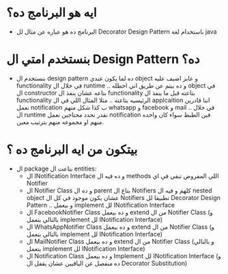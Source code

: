 # ايه هو البرنامج ده؟
- البرنامج ده هو عباره عن مثال لل Decorator Design Pattern باستخدام لغة java
# بنستخدم امتي ال Design Pattern ده؟
- بنستخدم ال design pattern ده لما يكون عندي object و عايز اضيف عليه functionality في خلال ال runtime .. و ده بيتم عن طريق اني احطله object في ال constructor بتاعه عشان ينفذ 
ال functionality بتاعته قبل ما ينفذ ال functionality الرئيسيه بتاعته .. مثلا المثال اللي في ال applcaition اننا قادرين نعمل notification ب كذا 
شكل منهم whatsapp و facebook و mail .. قي خلال ال runtime نقدر نحدد محتاجين نعمل notification فين الظبط سواء كان واحده منهم او مجموعه منهم
بترتيب معين.
# بيتكون من ايه البرنامج ده ؟
- ال package بتاعت ال entities:
  - ال INotification Interface و ده فيه ال methods اللي المفروض تبقي في اي Notifier
  - ال Notifier Class و ده ال parent بتاع ال Notifiers كلهم و فيه ال nested object عشان يكون موجود في كل ال Notifiers تطبيقا لل Decorator Design Pattern .. و بيعمل implement لل INotification Interface
  - ال FacebookNotifier Class و ده بيعمل extend من ال Notifier Class (و بالتالي بتعمل implement لل INotification Interface)
  - ال WhatsAppNotifier Class و ده بيعمل extend من ال Notifier Class (و بالتالي بتعمل implement لل INotification Interface)
  - ال MailNotifier Class و ده بيعمل extend من ال Notifier Class (و بالتالي بتعمل implement لل INotification Interface)
  - ال Notification Class و ده بيعمل Implement لل INotification Interface (و ده منفصل عن الباقيين عشان يقفل ال Decorator Substitution)
